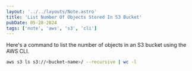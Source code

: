 ```yaml
---
layout: '../../layouts/Note.astro'
title: 'List Number Of Objects Stored In S3 Bucket'
pubDate: 05-28-2024
tags: ['note', 'aws', 's3', 'cli']
---
```


Here's a command to list the number of objects in an S3 bucket using the AWS CLI.

```bash
aws s3 ls s3://<bucket-name>/ --recursive | wc -l 
```